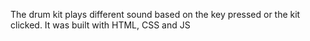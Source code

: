 The drum kit plays different sound based on the key pressed or the kit clicked.
It was built with HTML, CSS and JS